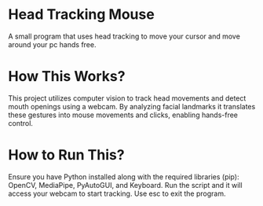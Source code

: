 # Head Tracking Mouse
A small program that uses head tracking to move your cursor and move around your pc hands free. 

# How This Works?
This project utilizes computer vision to track head movements and detect mouth openings using a webcam. By analyzing facial landmarks it translates these gestures into mouse movements and clicks, enabling hands-free control.​

# How to Run This?
Ensure you have Python installed along with the required libraries (pip): OpenCV, MediaPipe, PyAutoGUI, and Keyboard. Run the script and it will access your webcam to start tracking.​ Use esc to exit the program.
